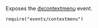 Exposes the [dxcontextmenu](/api-reference/10%20UI%20Widgets/UI%20Events/dxcontextmenu.md '/Documentation/ApiReference/UI_Widgets/UI_Events/#dxcontextmenu') event.

    require("events/contextmenu")